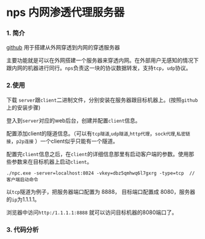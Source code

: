 # nps 内网渗透代理服务器

### 1. 简介

[github](https://github.com/ehang-io/nps) 用于搭建从外网穿透到内网的穿透服务器

主要功能就是可以在外网搭建一个服务器来穿透内网。在外部用户无感知的情况下跟内网的机器进行同行。`nps`负责这一块的协议数据转发，支持`tcp`，`udp`协议。



### 2.使用

下载 `server`跟`client`二进制文件，分别安装在服务器跟目标机器上。(按照`github`上的安装步骤)

登入到`server`对应的web后台，创建并配置`client`信息。

配置添加client的隧道信息。（可以有`tcp隧道`,`udp隧道`,`http代理`，`sock代理`,`私密链接`，`p2p连接` ）一个client似乎只能有一个隧道。

配置完`client`信息之后，在`client`的详细信息那里有启动客户端的参数。使用那些参数来在目标机器上启动`client`。

```
./npc.exe -server=localhost:8024 -vkey=dbz5qmhwq6l7gxrg -type=tcp  // 客户端启动命令
```



以`tcp`隧道为例子，把服务器端口配置为 8888， 目标端口配置成 8080，服务器的`ip`为1.1.1.1。

浏览器中访问`http:/1.1.1.1:8888` 就可以访问目标机器的8080端口了。



### 3. 代码分析









